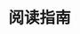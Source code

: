 <!--
 * @Author: Reiner
 * @Date: 2022-05-24 15:51:13
 * @LastEditors: Do not edit
 * @LastEditTime: 2022-05-24 15:52:05
 * @FilePath: \reiner-blog\docs\pages\guide.md
 * @Description: 阅读指南
-->
# 阅读指南
